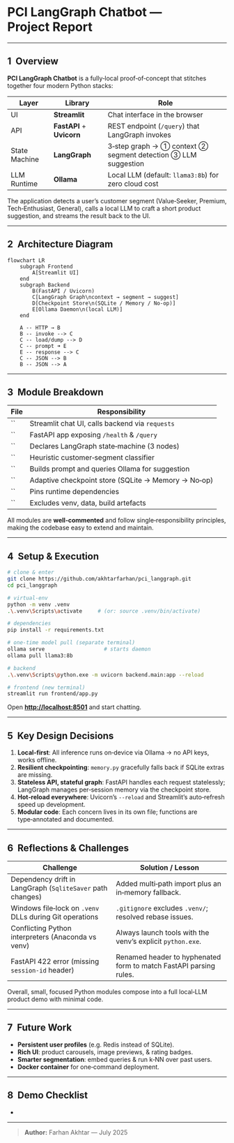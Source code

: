 # PCI LangGraph Chatbot — Project Report

---

## 1  Overview

**PCI LangGraph Chatbot** is a fully‑local proof‑of‑concept that stitches together four modern Python stacks:

| Layer         | Library                   | Role                                                          |
| ------------- | ------------------------- | ------------------------------------------------------------- |
| UI            | **Streamlit**             | Chat interface in the browser                                 |
| API           | **FastAPI** + **Uvicorn** | REST endpoint (`/query`) that LangGraph invokes               |
| State Machine | **LangGraph**             | 3‑step graph → ① context ② segment detection ③ LLM suggestion |
| LLM Runtime   | **Ollama**                | Local LLM (default: `llama3:8b`) for zero cloud cost          |

The application detects a user’s customer segment (Value‑Seeker, Premium, Tech‑Enthusiast, General), calls a local LLM to craft a short product suggestion, and streams the result back to the UI.

---

## 2  Architecture Diagram

```mermaid
flowchart LR
    subgraph Frontend
        A[Streamlit UI]
    end
    subgraph Backend
        B(FastAPI / Uvicorn)
        C[LangGraph Graph\ncontext → segment → suggest]
        D[Checkpoint Store\n(SQLite / Memory / No‑op)]
        E[Ollama Daemon\n(local LLM)]
    end

    A -- HTTP → B
    B -- invoke --> C
    C -- load/dump --> D
    C -- prompt ➜ E
    E -- response --> C
    C -- JSON --> B
    B -- JSON --> A
```

---

## 3  Module Breakdown

| File | Responsibility                                      |
| ---- | --------------------------------------------------- |
| ``   | Streamlit chat UI, calls backend via `requests`     |
| ``   | FastAPI app exposing `/health` & `/query`           |
| ``   | Declares LangGraph state‑machine (3 nodes)          |
| ``   | Heuristic customer‑segment classifier               |
| ``   | Builds prompt and queries Ollama for suggestion     |
| ``   | Adaptive checkpoint store (SQLite → Memory → No‑op) |
| ``   | Pins runtime dependencies                           |
| ``   | Excludes venv, data, build artefacts                |

All modules are **well‑commented** and follow single‑responsibility principles, making the codebase easy to extend and maintain.

---

## 4  Setup & Execution

```bash
# clone & enter
git clone https://github.com/akhtarfarhan/pci_langgraph.git
cd pci_langgraph

# virtual‑env
python -m venv .venv
.\.venv\Scripts\activate     # (or: source .venv/bin/activate)

# dependencies
pip install -r requirements.txt

# one‑time model pull (separate terminal)
ollama serve                   # starts daemon
ollama pull llama3:8b

# backend
.\.venv\Scripts\python.exe -m uvicorn backend.main:app --reload

# frontend (new terminal)
streamlit run frontend/app.py
```

Open [**http://localhost:8501**](http://localhost:8501) and start chatting.

---

## 5  Key Design Decisions

1. **Local‑first**: All inference runs on‑device via Ollama → no API keys, works offline.
2. **Resilient checkpointing**: `memory.py` gracefully falls back if SQLite extras are missing.
3. **Stateless API, stateful graph**: FastAPI handles each request statelessly; LangGraph manages per‑session memory via the checkpoint store.
4. **Hot‑reload everywhere**: Uvicorn’s `--reload` and Streamlit’s auto‑refresh speed up development.
5. **Modular code**: Each concern lives in its own file; functions are type‑annotated and documented.

---

## 6  Reflections & Challenges

| Challenge                                                  | Solution / Lesson                                                 |
| ---------------------------------------------------------- | ----------------------------------------------------------------- |
| Dependency drift in LangGraph (`SqliteSaver` path changes) | Added multi‑path import plus an in‑memory fallback.               |
| Windows file‑lock on `.venv` DLLs during Git operations    | `.gitignore` excludes `.venv/`; resolved rebase issues.           |
| Conflicting Python interpreters (Anaconda vs venv)         | Always launch tools with the venv’s explicit `python.exe`.        |
| FastAPI 422 error (missing `session‑id` header)            | Renamed header to hyphenated form to match FastAPI parsing rules. |

Overall, small, focused Python modules compose into a full local‑LLM product demo with minimal code.

---

## 7  Future Work

- **Persistent user profiles** (e.g. Redis instead of SQLite).
- **Rich UI**: product carousels, image previews, & rating badges.
- **Smarter segmentation**: embed queries & run k‑NN over past users.
- **Docker container** for one‑command deployment.

---

## 8  Demo Checklist

-

---

> **Author:** Farhan Akhtar — July 2025

